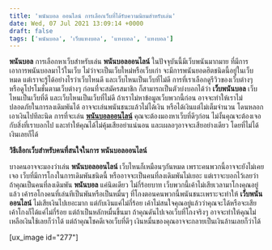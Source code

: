 ```yaml
---
title: 'พนันบอล ออนไลน์ การเลือกเว็บที่ได้รับความนิยมสำหรับเล่น'
date: Wed, 07 Jul 2021 13:09:14 +0000
draft: false
tags: ['พนันบอล', 'เว็บแทงบอล', 'แทงบอล', 'แทงบอล']
---
```


**พนันบอล** การเลือกหาเว็บสำหรับเล่น **พนันบอลออนไลน์** ในปัจจุบันนี้มีเว็บพนันมากมาย ที่มีการเอาการพนันบอลมาไว้ในเว็บ ไม่ว่าจะเป็นเว็บใหม่หรือเว็บเก่า จะมีการพนันยอดฮิตชนิดนี้อยู่ในเว็บหมด แต่เราจะรู้ได้อย่างไรว่าเว็บไหนดี และเว็บไหนเป็นเว็บที่ไม่ดี การที่เราเลือกดูรีวิวของเว็บต่างๆ หรือดูโปรโมชั่นตามเว็บต่างๆ ก่อนที่จะสมัครสมาชิก ก็สามารถเป็นตัวบ่งบอกได้ว่า **เว็บพนันบอล** เว็บไหนเป็นเว็บที่ดี และเว็บไหนเป็นเว็บที่ไม่ดี ถ้าเราไม่หาข้อมูลเว็บพวกนี้ก่อน อาจจะทำให้เราไม่ปลอดภัยในการลงเดิมพันได้ อาจจะเล่นพนันชนะแล้วไม่ได้เงิน หรือได้เงินแต่ไม่เต็มจำนวน โดนหลอกเอาเงินไปทีละนิด การที่จะเล่น [**พนันบอลออนไลน์**](/archives/) คุณจะต้องมองหาเว็บที่ดีๆก่อน ไม่งั้นคุณจะต้องเจอกับสิ่งที่เราบอกไป และทำให้คุณได้ไม่คุ้มเสียอย่าแน่นอน และเผลอๆอาจจะเสียอย่างเดียว โดยที่ไม่ได้เงินเลยก็ได้

**วิธีเลือกเว็บสำหรับคนที่สนใจในการ พนันบอลออนไลน์**

บางคนอาจจะมองว่าเล่น **พนันบอลออนไลน์** เว็บไหนก็เหมือนๆกันหมด เพราะคนพวกนี้อาจจะยังไม่เคยเจอ เว็บที่มีการโกงในการเดิมพันชนิดนี้ หรืออาจจะเป็นคนที่ลงเดิมพันไม่เยอะ แต่เราจะบอกไว้เลยว่า ถ้าคุณเป็นคนที่ลงเดิมพัน **พนันบอล** แค่นิดเดียว ไม่กี่ร้อยบาท เว็บพวกนี้เค้าไม่เสียเวลามาโกงคุณอยู่แล้ว เค้ารอโกงคนที่เล่นทีเป็นพันหรือเป็นหมื่นๆ ที่โกงตอนคนพวกนี้พนันชนะเพราะจะทำให้ **เว็บพนันออนไลน์** ไม่เสียเงินไปเยอะมาก แต่กับเงินแค่ไม่กี่ร้อย เค้าไม่สนใจคุณอยู่แล้วว่าคุณจะได้หรือจะเสีย เค้าโกงก็ได้แค่ไม่กี่ร้อย แต่ถ้าเป็นหลักหมื่นขึ้นมา ถ้าคุณดันไปเจอเว็บที่โกงจริงๆ อาจจะทำให้คุณไม่เหลือเงินใช้เลยก็ว่าได้ แต่ถ้าคุณโชคดีเจอเว็บที่ดีๆ เงินหมื่นของคุณอาจจะกลายเป็นเงินล้านเลยก็ว่าได้

\[ux\_image id="277"\]